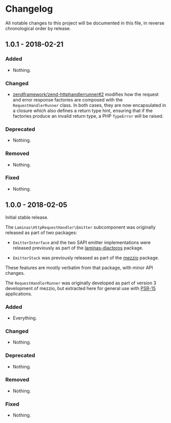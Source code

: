 # Changelog

All notable changes to this project will be documented in this file, in reverse chronological order by release.

## 1.0.1 - 2018-02-21

### Added

- Nothing.

### Changed

- [zendframework/zend-httphandlerrunner#2](https://github.com/zendframework/zend-httphandlerrunner/pull/2) modifies
  how the request and error response factories are composed with the
  `RequestHandlerRunner` class. In both cases, they are now encapsulated in a
  closure which also defines a return type hint, ensuring that if the factories
  produce an invalid return type, a PHP `TypeError` will be raised.

### Deprecated

- Nothing.

### Removed

- Nothing.

### Fixed

- Nothing.

## 1.0.0 - 2018-02-05

Initial stable release.

The `Laminas\HttpRequestHandler\Emitter` subcomponent was originally released as
part of two packages:

- `EmitterInterface` and the two SAPI emitter implementations were released
  previously as part of the [laminas-diactoros](https://docs.laminas.dev/laminas-daictoros)
  package.

- `EmitterStack` was previously released as part of the
  [mezzio](https://docs.mezzio.dev/mezzio/) package.

These features are mostly verbatim from that package, with minor API changes.

The `RequestHandlerRunner` was originally developed as part of version 3
development of mezzio, but extracted here for general use with
[PSR-15](https://www.php-fig.org/psr/psr-15) applications.

### Added

- Everything.

### Changed

- Nothing.

### Deprecated

- Nothing.

### Removed

- Nothing.

### Fixed

- Nothing.
